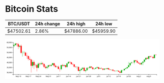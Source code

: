 # Bitcoin Stats

BTC/USDT|24h change|24h high|24h low|
|---|---|---|---|
|$47502.61|2.86%|$47886.00|$45959.90|

<img src="./chart.svg">
